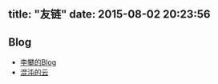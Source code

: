 title: "友链"
date: 2015-08-02 20:23:56
---

## Blog
- [李攀的Blog](http://aixixili.com/)
- [混沌的云](http://blog.zerob13.in/)